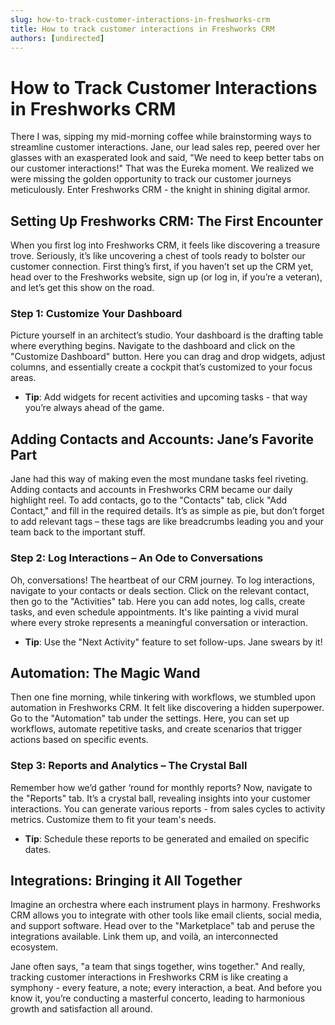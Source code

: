 ```yaml
---
slug: how-to-track-customer-interactions-in-freshworks-crm
title: How to track customer interactions in Freshworks CRM
authors: [undirected]
---
```


# How to Track Customer Interactions in Freshworks CRM

There I was, sipping my mid-morning coffee while brainstorming ways to streamline customer interactions. Jane, our lead sales rep, peered over her glasses with an exasperated look and said, "We need to keep better tabs on our customer interactions!" That was the Eureka moment. We realized we were missing the golden opportunity to track our customer journeys meticulously. Enter Freshworks CRM - the knight in shining digital armor.

## Setting Up Freshworks CRM: The First Encounter

When you first log into Freshworks CRM, it feels like discovering a treasure trove. Seriously, it’s like uncovering a chest of tools ready to bolster our customer connection. First thing’s first, if you haven’t set up the CRM yet, head over to the Freshworks website, sign up (or log in, if you’re a veteran), and let’s get this show on the road.

### Step 1: Customize Your Dashboard

Picture yourself in an architect’s studio. Your dashboard is the drafting table where everything begins. Navigate to the dashboard and click on the "Customize Dashboard" button. Here you can drag and drop widgets, adjust columns, and essentially create a cockpit that’s customized to your focus areas.

* **Tip**: Add widgets for recent activities and upcoming tasks - that way you’re always ahead of the game.

## Adding Contacts and Accounts: Jane’s Favorite Part

Jane had this way of making even the most mundane tasks feel riveting. Adding contacts and accounts in Freshworks CRM became our daily highlight reel. To add contacts, go to the "Contacts" tab, click "Add Contact," and fill in the required details. It’s as simple as pie, but don’t forget to add relevant tags – these tags are like breadcrumbs leading you and your team back to the important stuff.

### Step 2: Log Interactions – An Ode to Conversations

Oh, conversations! The heartbeat of our CRM journey. To log interactions, navigate to your contacts or deals section. Click on the relevant contact, then go to the "Activities" tab. Here you can add notes, log calls, create tasks, and even schedule appointments. It's like painting a vivid mural where every stroke represents a meaningful conversation or interaction.

* **Tip**: Use the "Next Activity" feature to set follow-ups. Jane swears by it!

## Automation: The Magic Wand

Then one fine morning, while tinkering with workflows, we stumbled upon automation in Freshworks CRM. It felt like discovering a hidden superpower. Go to the "Automation" tab under the settings. Here, you can set up workflows, automate repetitive tasks, and create scenarios that trigger actions based on specific events.

### Step 3: Reports and Analytics – The Crystal Ball

Remember how we’d gather ‘round for monthly reports? Now, navigate to the "Reports" tab. It’s a crystal ball, revealing insights into your customer interactions. You can generate various reports - from sales cycles to activity metrics. Customize them to fit your team's needs.

* **Tip**: Schedule these reports to be generated and emailed on specific dates.

## Integrations: Bringing it All Together

Imagine an orchestra where each instrument plays in harmony. Freshworks CRM allows you to integrate with other tools like email clients, social media, and support software. Head over to the "Marketplace" tab and peruse the integrations available. Link them up, and voilà, an interconnected ecosystem.

Jane often says, "a team that sings together, wins together." And really, tracking customer interactions in Freshworks CRM is like creating a symphony - every feature, a note; every interaction, a beat. And before you know it, you’re conducting a masterful concerto, leading to harmonious growth and satisfaction all around.
